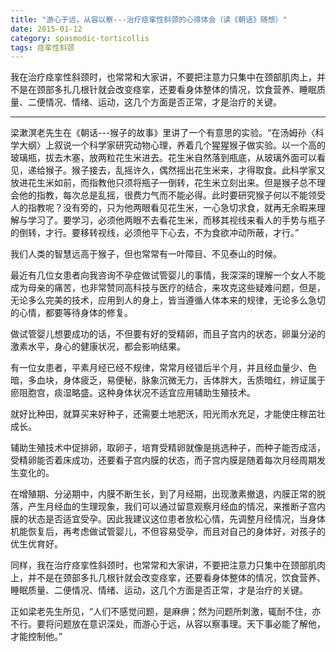 ```yaml
---
title: "游心于远，从容以察---治疗痉挛性斜颈的心得体会（读《朝话》随想）"
date: 2015-01-12
category: spasmodic-torticollis
tags: 痉挛性斜颈
---
```


我在治疗痉挛性斜颈时，也常常和大家讲，不要把注意力只集中在颈部肌肉上，并不是在颈部多扎几根针就会改变痉挛，还要看身体整体的情况，饮食营养、睡眠质量、二便情况、情绪、运动，这几个方面是否正常，才是治疗的关键。

***

梁漱溟老先生在《朝话---猴子的故事》里讲了一个有意思的实验。“在汤姆孙〈科学大纲〉上叙说一个科学家研究动物心理，养着几个猩猩猴子做实验。以一个高的玻璃瓶，拔去木塞，放两粒花生米进去。花生米自然落到瓶底，从玻璃外面可以看见，递给猴子。猴子接去，乱摇许久，偶然摇出花生米来，才得取食。此科学家又放进花生米如前，而指教他只须将瓶子一倒转，花生米立刻出来。但是猴子总不理会他的指教，每次总是乱摇，很费力气而不能必得。此时要研究猴子何以不能领受人的指教呢？没有旁的，只为他两眼看见花生米，一心急切求食，就再无余暇来理解与学习了。要学习，必须他两眼不去看花生米，而移其视线来看人的手势与瓶子的倒转，才行。要移转视线，必须他平下心去，不为食欲冲动所蔽，才行。”

我们人类的智慧远高于猴子，但也常常有一叶障目、不见泰山的时候。

最近有几位女患者向我咨询不孕症做试管婴儿的事情，我深深的理解一个女人不能成为母亲的痛苦，也非常赞同高科技与医疗的结合，来攻克这些疑难问题，但是，无论多么完美的技术，应用到人的身上，皆当遵循人体本来的规律，无论多么急切的心情，都要等待身体的修复。

做试管婴儿想要成功的话，不但要有好的受精卵，而且子宫内的状态，卵巢分泌的激素水平，身心的健康状况，都会影响结果。

有一位女患者，平素月经已经不规律，常常月经错后半个月，并且经血量少、色暗，多血块，身体疲乏，易便秘，脉象沉微无力，舌体胖大，舌质暗红，辨证属于瘀阻胞宫，痰湿略盛。这种身体状况不适宜应用辅助生殖技术。

就好比种田，就算买来好种子，还需要土地肥沃，阳光雨水充足，才能使庄稼茁壮成长。

辅助生殖技术中促排卵，取卵子，培育受精卵就像是挑选种子，而种子能否成活，受精卵能否着床成功，还要看子宫内膜的状态，而子宫内膜是随着每次月经周期发生变化的。

在增殖期、分泌期中，内膜不断生长，到了月经期，出现激素撤退，内膜正常的脱落，产生月经血的生理现象，我们可以通过留意观察月经血的情况，来推断子宫内膜的状态是否适宜受孕。因此我建议这位患者放松心情，先调整月经情况，当身体机能恢复后，再考虑做试管婴儿，不但容易受孕，而且对自己的身体好，对孩子的优生优育好。

同样，我在治疗痉挛性斜颈时，也常常和大家讲，不要把注意力只集中在颈部肌肉上，并不是在颈部多扎几根针就会改变痉挛，还要看身体整体的情况，饮食营养、睡眠质量、二便情况、情绪、运动，这几个方面是否正常，才是治疗的关键。

正如梁老先生所见，“人们不感觉问题，是麻痹；然为问题所刺激，辄耐不住，亦不行。要将问题放在意识深处，而游心于远，从容以察事理。天下事必能了解他，才能控制他。”
